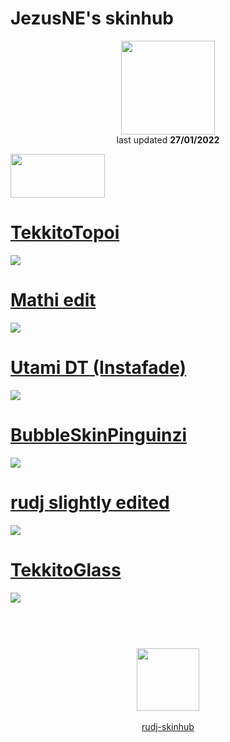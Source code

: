 # JezusNE's skinhub
<p align="center">
<a href="https://osu.ppy.sh/users/10762622">
  <img src="https://a.ppy.sh/10762622"  
       width="150"
       height="150"></a>
<br>
last updated <b>27/01/2022</b>
</p>

<a href="https://www.youtube.com/watch?v=kbbgypvGPgM">
<img src="https://i.imgur.com/uDyKiLi.png"
       width="151" 
       height="70"/></a>

# [TekkitoTopoi](https://github.com/ryancranie/skinhub/raw/tyfh/player/jesuzne/-%20TekkitoTopoi.osk)
[![](https://i.imgur.com/UbZQavY.png)](https://github.com/ryancranie/skinhub/raw/tyfh/player/jesuzne/-%20TekkitoTopoi.osk)

# [Mathi edit](https://github.com/ryancranie/skinhub/raw/tyfh/player/jesuzne/-%20Mathi%20edit.osk)
[![](https://i.imgur.com/Zav8PY5.png)](https://github.com/ryancranie/skinhub/raw/tyfh/player/jesuzne/-%20Mathi%20edit.osk)

# [Utami DT (Instafade)](https://github.com/ryancranie/skinhub/raw/tyfh/player/jesuzne/-%20Utami%20DT.osk)
[![](https://i.imgur.com/TseDK51.png)](https://github.com/ryancranie/skinhub/raw/tyfh/player/jesuzne/-%20Utami%20DT.osk)

# [BubbleSkinPinguinzi](https://github.com/ryancranie/skinhub/raw/tyfh/player/jesuzne/-%20BubbleSkinPinguinzi.osk)
[![](https://i.imgur.com/htWJymO.png)](https://github.com/ryancranie/skinhub/raw/tyfh/player/jesuzne/-%20BubbleSkinPinguinzi.osk)

# [rudj slightly edited](https://github.com/ryancranie/skinhub/raw/tyfh/player/jesuzne/-%20rudj%20slightly%20edited.osk)
[![](https://i.imgur.com/6sDYJHS.png)](https://github.com/ryancranie/skinhub/raw/tyfh/player/jesuzne/-%20rudj%20slightly%20edited.osk)

# [TekkitoGlass](https://github.com/ryancranie/skinhub/raw/tyfh/player/jesuzne/-%20TekkitoGlass.osk)
[![](https://i.imgur.com/3JdUMRv.png)](https://github.com/ryancranie/skinhub/raw/tyfh/player/jesuzne/-%20TekkitoGlass.osk)

#
<p align="center">
  <br></br>
  <a href="https://www.twitch.tv/jezusneosu">
  <img src="https://i.imgur.com/HM030lk.png" 
       width="100" 
       height="100"></a>
  <br></br>
  <a href="README.md">rudj-skinhub</a>
 </p>

